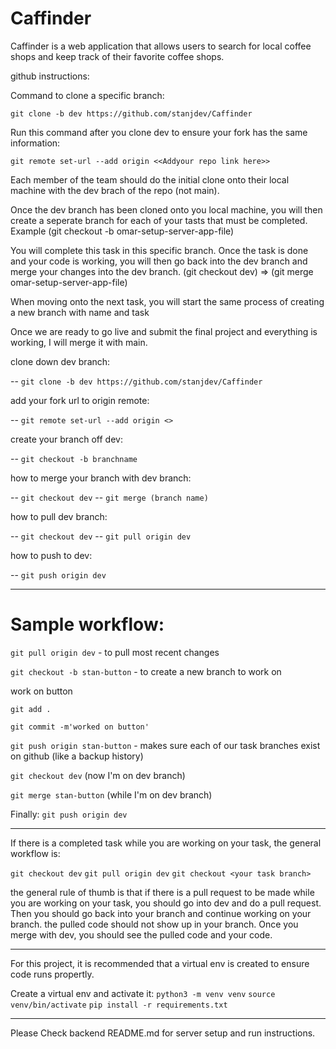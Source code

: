 # Caffinder
Caffinder is a web application that allows users to search for local coffee shops and keep track of their favorite coffee shops.

github instructions:

Command to clone a specific branch:

`git clone -b dev https://github.com/stanjdev/Caffinder`

Run this command after you clone dev to ensure your fork has
the same information:

`git remote set-url --add origin <<Addyour repo link here>>`

Each member of the team should do the initial clone onto their
local machine with the dev brach of the repo (not main).

Once the dev branch has been cloned onto you local machine, 
you will then create a seperate branch for each of your tasts
that must be completed. 
Example  (git checkout -b omar-setup-server-app-file)

You will complete this task in this specific branch. Once the
task is done and your code is working, you will then go back
into the dev branch and merge your changes into the dev branch.
(git checkout dev) => (git merge omar-setup-server-app-file)

When moving onto the next task, you will start the same process
of creating a new branch with name and task

Once we are ready to go live and submit the final project and 
everything is working, I will merge it with main.

clone down dev branch:

-- `git clone -b dev https://github.com/stanjdev/Caffinder`

add your fork url to origin remote:

-- `git remote set-url --add origin <>`

create your branch off dev:

-- `git checkout -b branchname`

how to merge your branch with dev branch:

-- `git checkout dev`
-- `git merge (branch name)`

how to pull dev branch:

-- `git checkout dev`
-- `git pull origin dev`

how to push to dev:

-- `git push origin dev`


--------

# Sample workflow: # 

`git pull origin dev` - to pull most recent changes

`git checkout -b stan-button` - to create a new branch to work on

work on button

`git add . `

`git commit -m'worked on button'`

`git push origin stan-button` - makes sure each of our task branches exist on github (like a backup history)

`git checkout dev` (now I'm on dev branch)

`git merge stan-button` (while I'm on dev branch)

Finally: `git push origin dev`

--------

If there is a completed task while you are working on your task,
the general workflow is:

`git checkout dev`
`git pull origin dev`
`git checkout <your task branch>`

the general rule of thumb is that if there is a pull request to
be made while you are working on your task, you should go into
dev and do a pull request. Then you should go back into your branch
and continue working on your branch. the pulled code should not
show up in your branch. Once you merge with dev, you should see the
pulled code and your code. 

----------- 

For this project, it is recommended that a virtual env is created to ensure code runs propertly.

Create a virtual env and activate it:
`python3 -m venv venv`
`source venv/bin/activate`
`pip install -r requirements.txt`

-----------

Please Check backend README.md for server setup and run instructions. 
